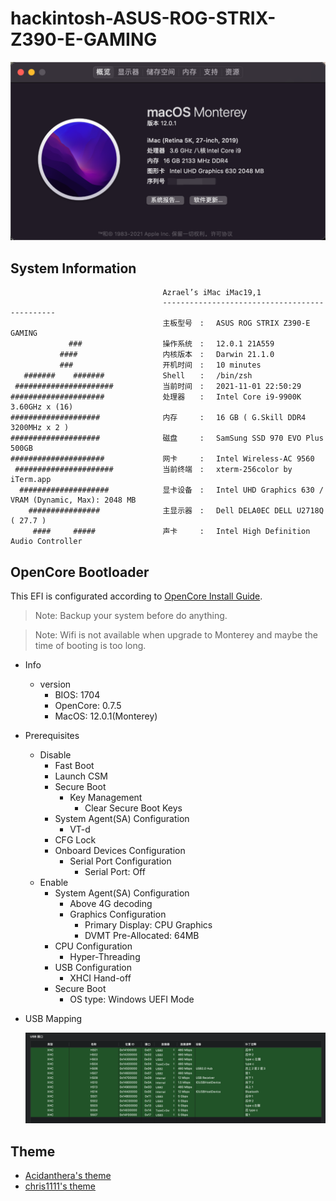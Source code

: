 # hackintosh-ASUS-ROG-STRIX-Z390-E-GAMING

![monterey 12.0.1](./monterey.png)

## System Information

                                      Azrael’s iMac iMac19,1
                                      ----------------------------------------------
                                      主板型号　: 　ASUS ROG STRIX Z390-E GAMING
                 ###                  操作系统　: 　12.0.1 21A559
               ####                   内核版本　: 　Darwin 21.1.0
               ###                    开机时间　: 　10 minutes
       #######    #######             Shell　　: 　/bin/zsh
     ######################           当前时间　: 　2021-11-01 22:50:29
    #####################             处理器　　: 　Intel Core i9-9900K 3.60GHz x (16)
    ####################              内存　　　: 　16 GB ( G.Skill DDR4 3200MHz x 2 )
    ####################              磁盘　　　: 　SamSung SSD 970 EVO Plus 500GB
    #####################             网卡　　　: 　Intel Wireless-AC 9560
     ######################           当前终端　: 　xterm-256color by iTerm.app
      ####################            显卡设备　: 　Intel UHD Graphics 630 / VRAM (Dynamic, Max): 2048 MB
        ################              主显示器　: 　Dell DELA0EC DELL U2718Q ( 27.7 )
         ####     #####               声卡　　　: 　Intel High Definition Audio Controller

## OpenCore Bootloader

This EFI is configurated according to [OpenCore Install Guide](https://dortania.github.io/OpenCore-Install-Guide/).

> Note: Backup your system before do anything.

> Note: Wifi is not available when upgrade to Monterey and maybe the time of booting is too long.

- Info

  - version
    - BIOS: 1704
    - OpenCore: 0.7.5
    - MacOS: 12.0.1(Monterey)

- Prerequisites

  - Disable
    - Fast Boot
    - Launch CSM
    - Secure Boot
      - Key Management
        - Clear Secure Boot Keys
    - System Agent(SA) Configuration
      - VT-d
    - CFG Lock
    - Onboard Devices Configuration
      - Serial Port Configuration
        - Serial Port: Off
  - Enable
    - System Agent(SA) Configuration
      - Above 4G decoding
      - Graphics Configuration
        - Primary Display: CPU Graphics
        - DVMT Pre-Allocated: 64MB
    - CPU Configuration
      - Hyper-Threading
    - USB Configuration
      - XHCI Hand-off
    - Secure Boot
      - OS type: Windows UEFI Mode

- USB Mapping

  ![USB Mapping](./usbMap/USB_definition.png)


## Theme

- [Acidanthera's theme](https://github.com/acidanthera/OcBinaryData/tree/master/Resources)
- [chris1111's theme](https://github.com/chris1111/My-Simple-OC-Themes)